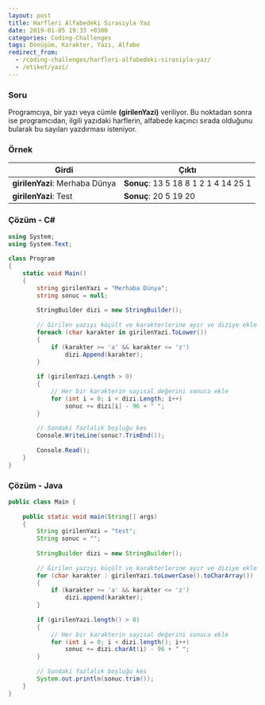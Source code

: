 ```yaml
---
layout: post
title: Harfleri Alfabedeki Sırasıyla Yaz
date: 2019-01-05 19:33 +0300
categories: Coding-Challenges
tags: Dönüşüm, Karakter, Yazı, Alfabe
redirect_from:
  - /coding-challenges/harfleri-alfabedeki-sirasiyla-yaz/
  - /etiket/yazi/
---
```

### Soru
Programcıya, bir yazı veya cümle **(girilenYazi)** veriliyor. Bu noktadan sonra ise programcıdan, ilgili yazıdaki harflerin, alfabede kaçıncı sırada olduğunu bularak bu sayıları yazdırması isteniyor.

### Örnek

| Girdi                          | Çıktı                                |
|--------------------------------|--------------------------------------|
| **girilenYazi**: Merhaba Dünya | **Sonuç**: 13 5 18 8 1 2 1 4 14 25 1 |
| **girilenYazi**: Test          | **Sonuç**: 	20 5 19 20               |

### Çözüm - C#
```csharp
using System;
using System.Text;
 
class Program
{
    static void Main()
    {
        string girilenYazi = "Merhaba Dünya";
        string sonuc = null;
 
        StringBuilder dizi = new StringBuilder();
 
        // Girilen yazıyı küçült ve karakterlerine ayır ve diziye ekle
        foreach (char karakter in girilenYazi.ToLower())
        {
            if (karakter >= 'a' && karakter <= 'z')
                dizi.Append(karakter);
        }
 
        if (girilenYazi.Length > 0)
        {
            // Her bir karakterin sayısal değerini sonuca ekle
            for (int i = 0; i < dizi.Length; i++)
                sonuc += dizi[i] - 96 + " ";
        }
 
        // Sondaki fazlalık boşluğu kes
        Console.WriteLine(sonuc?.TrimEnd());
 
        Console.Read();
    }
}
```

### Çözüm - Java
```java
public class Main {
 
    public static void main(String[] args)
    {
        String girilenYazi = "test";
        String sonuc = "";
 
        StringBuilder dizi = new StringBuilder();
 
        // Girilen yazıyı küçült ve karakterlerine ayır ve diziye ekle
        for (char karakter : girilenYazi.toLowerCase().toCharArray())
        {
            if (karakter >= 'a' && karakter <= 'z')
                dizi.append(karakter);
        }
 
        if (girilenYazi.length() > 0)
        {
            // Her bir karakterin sayısal değerini sonuca ekle
            for (int i = 0; i < dizi.length(); i++)
                sonuc += dizi.charAt(i) - 96 + " ";
        }
 
        // Sondaki fazlalık boşluğu kes
        System.out.println(sonuc.trim());
    }
}
```